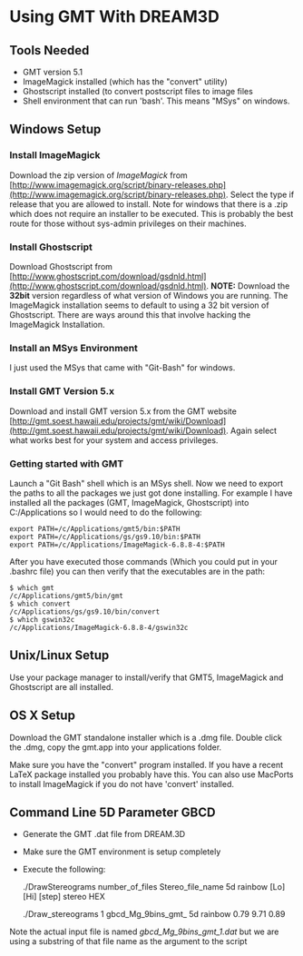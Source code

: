 # Using GMT With DREAM3D #


## Tools Needed ##

+ GMT version 5.1
+ ImageMagick installed (which has the "convert" utility)
+ Ghostscript installed (to convert postscript files to image files
+ Shell environment that can run 'bash'. This means "MSys" on windows.	


## Windows Setup ##

### Install ImageMagick ###

Download the zip version of *ImageMagick* from [http://www.imagemagick.org/script/binary-releases.php](http://www.imagemagick.org/script/binary-releases.php). Select the type if release that you are allowed to install. Note for windows that there is a .zip which does not require an installer to be executed. This is probably the best route for those without sys-admin privileges on their machines.


### Install Ghostscript ###

Download Ghostscript from [http://www.ghostscript.com/download/gsdnld.html](http://www.ghostscript.com/download/gsdnld.html). **NOTE:** Download the **32bit** version regardless of what version of Windows you are running. The ImageMagick installation seems to default to using a 32 bit version of Ghostscript. There are ways around this that involve hacking the ImageMagick Installation.

### Install an MSys Environment ###
I just used the MSys that came with "Git-Bash" for windows.

### Install GMT Version 5.x ###

Download and install GMT version 5.x from the GMT website [http://gmt.soest.hawaii.edu/projects/gmt/wiki/Download](http://gmt.soest.hawaii.edu/projects/gmt/wiki/Download). Again select what works best for your system and access privileges.

### Getting started with GMT ###
Launch a "Git Bash" shell which is an MSys shell. Now we need to export the paths to all the packages we just got done installing. For example I have installed all the packages (GMT, ImageMagick, Ghostscript) into C:/Applications so I would need to do the following:

	export PATH=/c/Applications/gmt5/bin:$PATH
	export PATH=/c/Applications/gs/gs9.10/bin:$PATH
	export PATH=/c/Applications/ImageMagick-6.8.8-4:$PATH

After you have executed those commands (Which you could put in your .bashrc file) you can then verify that the executables are in the path:

	$ which gmt
	/c/Applications/gmt5/bin/gmt
	$ which convert
	/c/Applications/gs/gs9.10/bin/convert
	$ which gswin32c
	/c/Applications/ImageMagick-6.8.8-4/gswin32c


## Unix/Linux Setup ##

Use your package manager to install/verify that GMT5, ImageMagick and Ghostscript are all installed.

## OS X Setup ##
Download the GMT standalone installer which is a .dmg file. Double click the .dmg, copy the gmt.app into your applications folder.

Make sure you have the "convert" program installed. If you have a recent LaTeX package installed you probably have this. You can also use MacPorts to install ImageMagick if you do not have 'convert' installed.

## Command Line 5D Parameter GBCD ##

+ Generate the GMT .dat file from DREAM.3D
+ Make sure the GMT environment is setup completely
+ Execute the following:

	./DrawStereograms number_of_files Stereo_file_name 5d rainbow [Lo] [Hi] [step] stereo  HEX
	
	./Draw_stereograms 1 gbcd_Mg_9bins_gmt_ 5d rainbow  0.79   9.71  0.89

Note the actual input file is named *gbcd_Mg_9bins_gmt_1.dat* but we are using a substring of that file name as the argument to the script

